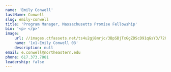 ```yaml
---
name: 'Emily Conwell'
lastName: Conwell
slug: emily-conwell
title: 'Program Manager, Massachusetts Promise Fellowship'
bio: '<p> </p>'
image:
    url: //images.ctfassets.net/ts4u2gj8mrjc/3BpSBjTxGgZDScD91qGsY3/72040434ac8e1ebd0529e137eb08fa96/1x1-Emily_Conwell_03.jpg
    name: '1x1-Emily Conwell 03'
    description: null
email: e.conwell@northeastern.edu
phone: 617.373.7881
leadership: false
---
```

